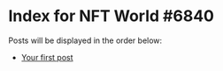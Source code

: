 # Index for NFT World #6840
Posts will be displayed in the order below:

- [Your first post](./001-first.md)

